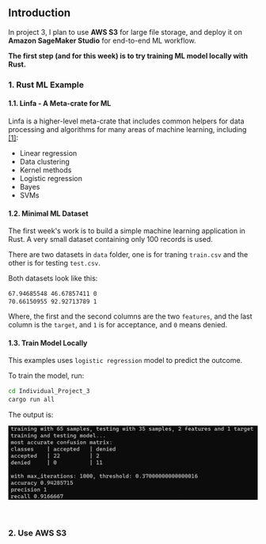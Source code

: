 ## Introduction
In project 3, I plan to use **AWS S3** for large file storage, and deploy it on **Amazon SageMaker Studio** for end-to-end ML workflow.

**The first step (and for this week) is to try training ML model locally with Rust.**


### 1. Rust ML Example

#### 1.1. Linfa - A Meta-crate for ML

Linfa is a higher-level meta-crate that includes common helpers for data processing and algorithms for many areas of machine learning, including [[1]](https://blog.logrocket.com/machine-learning-in-rust-using-linfa/):

- Linear regression
- Data clustering
- Kernel methods
- Logistic regression
- Bayes
- SVMs

#### 1.2. Minimal ML Dataset

The first week's work is to build a simple machine learning application in Rust. A very small dataset containing only 100 records is used.

There are two datasets in ```data``` folder, one is for traning ```train.csv``` and the other is for testing ```test.csv```.

Both datasets look like this:

```
67.94685548	46.67857411	0
70.66150955	92.92713789	1
```

Where, the first and the second columns are the two ```features```, and the last column is the ```target```, and ```1``` is for acceptance, and ```0``` means denied.


#### 1.3. Train Model Locally

This examples uses ```logistic regression``` model to predict the outcome.

To train the model, run:

```sh
cd Individual_Project_3
cargo run all
```

The output is:

![](../images/indi3_%20(1).png)

</br>

### 2. Use AWS S3
